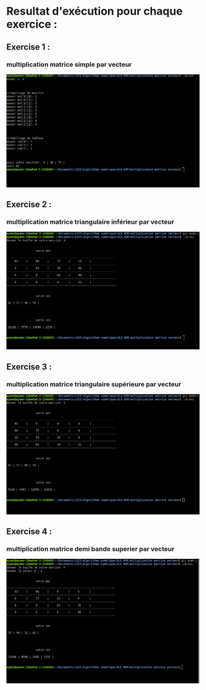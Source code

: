 # Resultat d'exécution pour chaque exercice :


## Exercise 1 :
### multiplication matrice simple par vecteur
![capture 1](https://github.com/Aymen-Moulehi/Algorithme-Num-rique/blob/master/multiplication%20matrice%20vecteur/Tp2/execution_exe1.png)


## Exercise 2 :
### multiplication matrice triangulaire inférieur par vecteur
![capture 2](https://github.com/Aymen-Moulehi/Algorithme-Num-rique/blob/master/multiplication%20matrice%20vecteur/Tp2/execution_exe2.png)


## Exercise 3 :
### multiplication matrice triangulaire supérieure par vecteur
![capture 3](https://github.com/Aymen-Moulehi/Algorithme-Num-rique/blob/master/multiplication%20matrice%20vecteur/Tp2/execution_exe3.png)


## Exercise 4 :
### multiplication matrice demi bande superier par vecteur
![capture 4](https://github.com/Aymen-Moulehi/Algorithme-Num-rique/blob/master/multiplication%20matrice%20vecteur/Tp2/execution_exe4.png)

